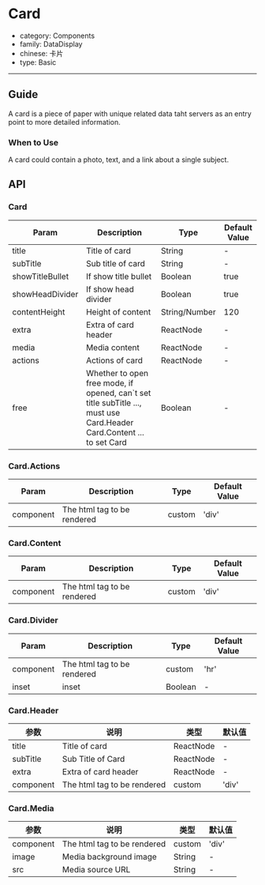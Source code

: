 # Card

-   category: Components
-   family: DataDisplay
-   chinese: 卡片
-   type: Basic

---

## Guide

A card is a piece of paper with unique related data taht servers as an entry point to more detailed information.

### When to Use

A card could contain a photo, text, and a link about a single subject.

## API

### Card

| Param     | Description           | Type            | Default Value  |
| --------------- | ------------ | ------------- | ---- |
| title           | Title of card | String        | -    |
| subTitle        | Sub title of card | String        | -    |
| showTitleBullet | If show title bullet | Boolean       | true |
| showHeadDivider | If show head divider | Boolean       | true |
| contentHeight   | Height of content  | String/Number | 120  |
| extra           | Extra of card header | ReactNode     | -    |
| media | Media content | ReactNode | - |
| actions | Actions of card | ReactNode | - |
| free | Whether to open free mode, if opened, can`t set title subTitle ..., must use Card.Header Card.Content ... to set Card | Boolean | - |

### Card.Actions

| Param     | Description           | Type            | Default Value  |
| --------- | ------ | ------ | ----- |
| component | The html tag to be rendered | custom | 'div' |

### Card.Content

| Param     | Description           | Type            | Default Value  |
| --------- | ------ | ------ | ----- |
| component | The html tag to be rendered | custom | 'div' |

### Card.Divider

| Param     | Description           | Type            | Default Value  |
| --------- | ------ | ------ | ---- |
| component | The html tag to be rendered | custom | 'hr' |
| inset     | inset  | Boolean | -    |

### Card.Header

| 参数        | 说明           | 类型        | 默认值   |
| --------- | ------------ | --------- | ----- |
| title     | Title of card        | ReactNode | -     |
| subTitle  | Sub Title of Card       | ReactNode | -     |
| extra     | Extra of card header  | ReactNode | -     |
| component | The html tag to be rendered       | custom    | 'div' |

### Card.Media

| 参数        | 说明      | 类型     | 默认值   |
| --------- | ------- | ------ | ----- |
| component | The html tag to be rendered  | custom | 'div' |
| image     | Media  background image  | String | -     |
| src       | Media source URL | String | -     |
